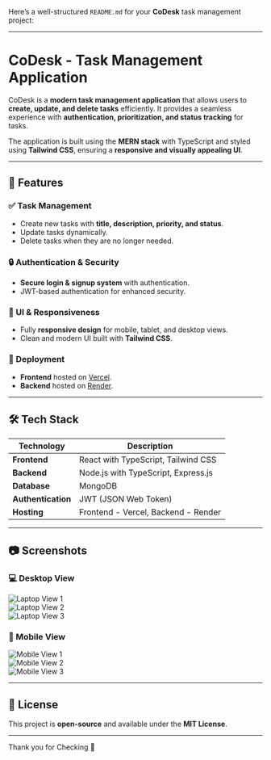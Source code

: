 Here’s a well-structured `README.md` for your **CoDesk** task management project:  

---

# CoDesk - Task Management Application

CoDesk is a **modern task management application** that allows users to **create, update, and delete tasks** efficiently. It provides a seamless experience with **authentication, prioritization, and status tracking** for tasks. 

The application is built using the **MERN stack** with TypeScript and styled using **Tailwind CSS**, ensuring a **responsive and visually appealing UI**.

---

## 🚀 Features  

### ✅ Task Management  
- Create new tasks with **title, description, priority, and status**.  
- Update tasks dynamically.  
- Delete tasks when they are no longer needed.  

### 🔒 Authentication & Security  
- **Secure login & signup system** with authentication.  
- JWT-based authentication for enhanced security.  

### 🎨 UI & Responsiveness  
- Fully **responsive design** for mobile, tablet, and desktop views.  
- Clean and modern UI built with **Tailwind CSS**.  

### 📡 Deployment  
- **Frontend** hosted on [Vercel](https://vercel.com).  
- **Backend** hosted on [Render](https://render.com).  

---

## 🛠️ Tech Stack  

| Technology | Description |
|------------|-------------|
| **Frontend** | React with TypeScript, Tailwind CSS |
| **Backend** | Node.js with TypeScript, Express.js |
| **Database** | MongoDB |
| **Authentication** | JWT (JSON Web Token) |
| **Hosting** | Frontend - Vercel, Backend - Render |

---

## 📷 Screenshots  

### 💻 Desktop View  
![Laptop View 1](./client/Assets/screenshots/Screen1.png)  
![Laptop View 2](../client/Assets/screenshots/Screen1.png)  
![Laptop View 3](../client/Assets/screenshots/Screen1.png)  

### 📱 Mobile View  
![Mobile View 1](./screenshots/mobile1.png)  
![Mobile View 2](./screenshots/mobile2.png)  
![Mobile View 3](./screenshots/mobile3.png)  

---

## 📜 License  
This project is **open-source** and available under the **MIT License**.  

---

Thank you for Checking 🚀